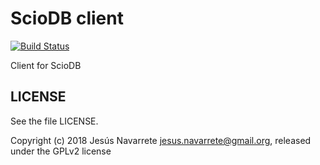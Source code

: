 ScioDB client
=============

[![Build Status](https://travis-ci.org/sciodb/sciodb-cli.svg?branch=master)](https://travis-ci.org/sciodb/sciodb-cli)

Client for ScioDB


LICENSE
-------

See the file LICENSE.

Copyright (c) 2018 Jesús Navarrete <jesus.navarrete@gmail.org>, released under the GPLv2 license